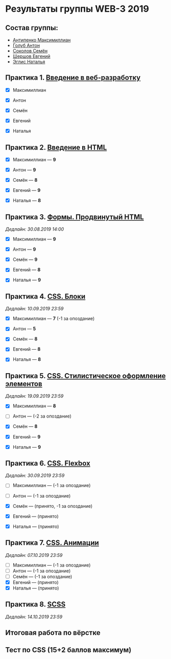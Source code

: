 # Результаты группы WEB-3 2019

## Состав группы:

* [Антипенко Максимиллиан](https://github.com/AdukarIT/AntipenkoMY)
* [Голуб Антон](https://github.com/AdukarIT/GolubAG)
* [Соколов Семён](https://github.com/AdukarIT/SokolovSA)
* [Шершов Евгений](https://github.com/AdukarIT/ShershovEV)
* [Эглис Наталья](https://github.com/AdukarIT/EhlisNG)


## Практика 1. [Введение в веб-разработку](task1.pdf)

- [x] Максимиллиан
- [x] Антон
- [x] Семён
- [x] Евгений
- [x] Наталья


## Практика 2. [Введение в HTML](HTML-bases.md)

- [x] Максимиллиан — **9**
- [x] Антон — **9**
- [x] Семён — **8**
- [x] Евгений — **9**
- [x] Наталья — **8**


## Практика 3. [Формы. Продвинутый HTML](HTML-advance.md)

*Дедлайн: 30.08.2019 14:00*

- [x] Максимиллиан — **9**
- [x] Антон — **9**
- [x] Семён — **9**
- [x] Евгений — **8**
- [x] Наталья — **9**


## Практика 4. [CSS. Блоки](CSS-blocks.md)

*Дедлайн: 10.09.2019 23:59*

- [x] Максимиллиан — **7** (-1 за опоздание)
- [x] Антон — **5**
- [x] Семён — **8**
- [x] Евгений — **8**
- [x] Наталья — **8**


## Практика 5. [CSS. Стилистическое оформление элементов](CSS-styles.md)

*Дедлайн: 19.09.2019 23:59*

- [x] Максимиллиан — **8**
- [ ] Антон — (-2 за опоздание)
- [x] Семён — **8**
- [x] Евгений — **9**
- [x] Наталья — **9**


## Практика 6. [CSS. Flexbox](flexbox.pdf)

*Дедлайн: 30.09.2019 23:59*

- [ ] Максимиллиан — (-1 за опоздание)
- [ ] Антон — (-1 за опоздание)
- [x] Семён — (принято, -1 за опоздание)
- [x] Евгений — (принято)
- [x] Наталья — (принято)


## Практика 7. [CSS. Анимации](CSS-transition.md)

*Дедлайн: 07.10.2019 23:59*

- [ ] Максимиллиан — (-1 за опоздание)
- [ ] Антон — (-1 за опоздание)
- [ ] Семён — (-1 за опоздание)
- [x] Евгений — (принято)
- [x] Наталья — (принято)

## Практика 8. [SCSS](SCSS.md)

*Дедлайн: 14.10.2019 23:59*


## Итоговая работа по вёрстке

## Тест по CSS (15+2 баллов максимум)